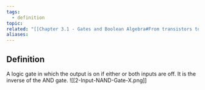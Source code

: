 ```yaml
---
tags:
  - definition
topic: 
related: "[[Chapter 3.1 - Gates and Boolean Algebra#From transistors to gates]]"
aliases:
---
```

## Definition
A logic gate in which the output is on if either or both inputs are off. It is the inverse of the AND gate.
![[2-Input-NAND-Gate-X.png]]